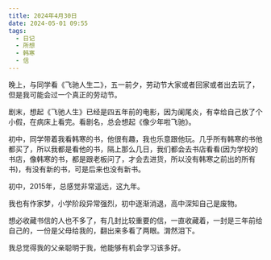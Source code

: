 ```yaml
---
title: 2024年4月30日
date: 2024-05-01 09:55
tags:
  - 日记
  - 所想
  - 韩寒
  - 信
---
```

晚上，与同学看《飞驰人生二》，五一前夕，劳动节大家或者回家或者出去玩了，但是我可能会过一个真正的劳动节。

剧末，想起《飞驰人生》已经是四五年前的电影，因为阑尾炎，有幸给自己放了个小假，在病床上看完。看剧名，总会想起《像少年啦飞驰》。

初中，同学带着我看韩寒的书，他很有趣，我也乐意跟他玩。几乎所有韩寒的书他都买了，所以我都是看他的书，隔上那么几日，我们都会去书店看看(因为学校的书店，像韩寒的书，都是跟老板问了，才会去进货，所以没有韩寒之前出的所有书)，有没有新的书，可是后来也没有新书。

初中，2015年，总感觉非常遥远，这九年。

我也有作家梦，小学阶段异常强烈，初中逐渐消退，高中深知自己是废物。

想必收藏书信的人也不多了，有几封比较重要的信，一直收藏着，一封是三年前给自己的，一份是父母给我的，翻出来多看了两眼。潸然泪下。

我总觉得我的父亲聪明于我，他能够有机会学习该多好。

